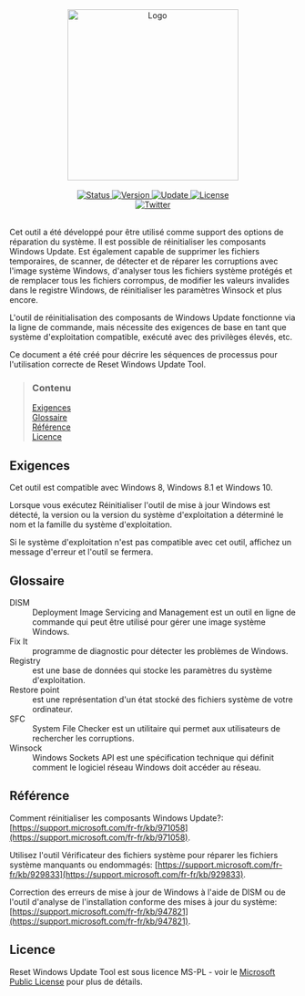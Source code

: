<div align="center">
	<a href="https://wureset.com/">
		<img src="https://github.com/ManuelGil/Reset-Windows-Update-Tool/blob/master/docs/images/wureset_5y.png?raw=true" alt="Logo" height="300" width="300">
	</a>
</div>
<br />
<div align="center">
	<a href="https://github.com/ManuelGil/Reset-Windows-Update-Tool#changelog">
		<img src="https://img.shields.io/badge/stability-stable-green.svg" alt="Status">
	</a>
	<a href="https://github.com/ManuelGil/Reset-Windows-Update-Tool#changelog">
		<img src="https://img.shields.io/badge/release-v11.0.0.9-blue.svg" alt="Version">
	</a>
	<a href="https://github.com/ManuelGil/Reset-Windows-Update-Tool#changelog">
		<img src="https://img.shields.io/badge/update-october-yellowgreen.svg" alt="Update">
	</a>
	<a href="#license">
		<img src="https://img.shields.io/badge/license-MS--PL%20License-green.svg" alt="License">
	</a>
</div>
<div align="center">
	<a href="https://twitter.com/intent/follow?screen_name=wureset">
		<img src="https://img.shields.io/twitter/follow/wureset.svg?style=social" alt="Twitter">
	</a>
</div>
<br />

Cet outil a été développé pour être utilisé comme support des options de réparation du système. Il est possible de réinitialiser les composants Windows Update. Est également capable de supprimer les fichiers temporaires, de scanner, de détecter et de réparer les corruptions avec l'image système Windows, d'analyser tous les fichiers système protégés et de remplacer tous les fichiers corrompus, de modifier les valeurs invalides dans le registre Windows, de réinitialiser les paramètres Winsock et plus encore.

L'outil de réinitialisation des composants de Windows Update fonctionne via la ligne de commande, mais nécessite des exigences de base en tant que système d'exploitation compatible, exécuté avec des privilèges élevés, etc.

Ce document a été créé pour décrire les séquences de processus pour l'utilisation correcte de Reset Windows Update Tool.


> ### Contenu
>
> [Exigences](#exigences) <br />
> [Glossaire](#glossaire) <br />
> [Référence](#référence) <br />
> [Licence](#licence)


## Exigences

Cet outil est compatible avec Windows 8, Windows 8.1 et Windows 10.

Lorsque vous exécutez Réinitialiser l'outil de mise à jour Windows est détecté, la version ou la version du système d'exploitation a déterminé le nom et la famille du système d'exploitation.

Si le système d'exploitation n'est pas compatible avec cet outil, affichez un message d'erreur et l'outil se fermera.

## Glossaire

<dl>
<dt>DISM</dt>
<dd>Deployment Image Servicing and Management est un outil en ligne de commande qui peut être utilisé pour gérer une image système Windows.</dd>
<dt>Fix It</dt>
<dd>programme de diagnostic pour détecter les problèmes de Windows.</dd>
<dt>Registry</dt>
<dd>est une base de données qui stocke les paramètres du système d'exploitation.</dd>
<dt>Restore point</dt>
<dd>est une représentation d'un état stocké des fichiers système de votre ordinateur.</dd>
<dt>SFC</dt>
<dd>System File Checker est un utilitaire qui permet aux utilisateurs de rechercher les corruptions.</dd>
<dt>Winsock</dt>
<dd>Windows Sockets API est une spécification technique qui définit comment le logiciel réseau Windows doit accéder au réseau.</dd>
</dl>


## Référence

Comment réinitialiser les composants Windows Update?: [https://support.microsoft.com/fr-fr/kb/971058](https://support.microsoft.com/fr-fr/kb/971058).

Utilisez l'outil Vérificateur des fichiers système pour réparer les fichiers système manquants ou endommagés: [https://support.microsoft.com/fr-fr/kb/929833](https://support.microsoft.com/fr-fr/kb/929833).

Correction des erreurs de mise à jour de Windows à l'aide de DISM ou de l'outil d'analyse de l'installation conforme des mises à jour du système: [https://support.microsoft.com/fr-fr/kb/947821](https://support.microsoft.com/fr-fr/kb/947821).


## Licence

Reset Windows Update Tool est sous licence MS-PL - voir le [Microsoft Public License](https://opensource.org/licenses/MS-PL) pour plus de détails.
